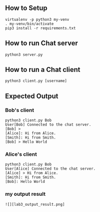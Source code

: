 ## How to Setup

```
virtualenv -p python3 my-venv
. my-venv/bin/activate
pip3 install -r requirements.txt
```

## How to run Chat server

```
python3 server.py
```

## How to run a Chat client

```
python3 client.py [username]
```

## Expected Output

### Bob's client

```
python3 client.py Bob
User[Bob] Connected to the chat server.
[Bob] >
[Alice]: Hi from Alice.
[Smith]: Hi from Smith.
[Bob] > Hello World
```

### Alice's client

```
python3 client.py Bob
User[Alice] Connected to the chat server.
[Alice] > Hi from Alice.
[Smith]: Hi from Smith.
[Bob]: Hello World
```

### my output result

`![][lab3_output_result.png]`
